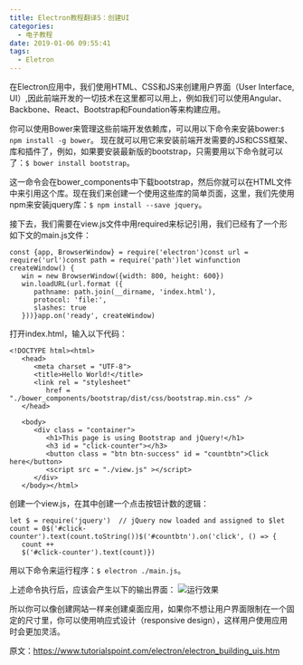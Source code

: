 ```yaml
---
title: Electron教程翻译5：创建UI
categories:
  - 电子教程
date: 2019-01-06 09:55:41
tags:
  - Eletron
---
```


在Electron应用中，我们使用HTML、CSS和JS来创建用户界面（User Interface, UI）,因此前端开发的一切技术在这里都可以用上，例如我们可以使用Angular、Backbone、React、Bootstrap和Foundation等来构建应用。

你可以使用Bower来管理这些前端开发依赖库，可以用以下命令来安装bower:`$ npm install -g bower`。
现在就可以用它来安装前端开发需要的JS和CSS框架、库和插件了，例如，如果要安装最新版的bootstrap，只需要用以下命令就可以了：`$ bower install bootstrap`。

这一命令会在bower_components中下载bootstrap，然后你就可以在HTML文件中来引用这个库。现在我们来创建一个使用这些库的简单页面，这里，我们先使用npm来安装jquery库：`$ npm install --save jquery`。

<!--More-->
接下去，我们需要在view.js文件中用required来标记引用，我们已经有了一个形如下文的main.js文件：

```
const {app, BrowserWindow} = require('electron')const url = require('url')const path = require('path')let winfunction createWindow() {
   win = new BrowserWindow({width: 800, height: 600})
   win.loadURL(url.format ({
      pathname: path.join(__dirname, 'index.html'),
      protocol: 'file:',
      slashes: true
   }))}app.on('ready', createWindow)
```
打开index.html，输入以下代码：
```
<!DOCTYPE html><html>
   <head>
      <meta charset = "UTF-8">
      <title>Hello World!</title>
      <link rel = "stylesheet" 
         href = "./bower_components/bootstrap/dist/css/bootstrap.min.css" />
   </head>
   
   <body>
      <div class = "container">
         <h1>This page is using Bootstrap and jQuery!</h1>
         <h3 id = "click-counter"></h3>
         <button class = "btn btn-success" id = "countbtn">Click here</button>
         <script src = "./view.js" ></script>
      </div>
   </body></html>
```
创建一个view.js，在其中创建一个点击按钮计数的逻辑：
```
let $ = require('jquery')  // jQuery now loaded and assigned to $let count = 0$('#click-counter').text(count.toString())$('#countbtn').on('click', () => {
   count ++ 
   $('#click-counter').text(count)})
```
用以下命令来运行程序：`$ electron ./main.js`。

上述命令执行后，应该会产生以下的输出界面：
![运行效果](http://yun.zjer.cn/uploads2/post/2018/12/11/1544500881374699.jpg)


所以你可以像创建网站一样来创建桌面应用，如果你不想让用户界面限制在一个固定的尺寸里，你可以使用响应式设计（responsive design），这样用户使用应用时会更加灵活。

原文：https://www.tutorialspoint.com/electron/electron_building_uis.htm